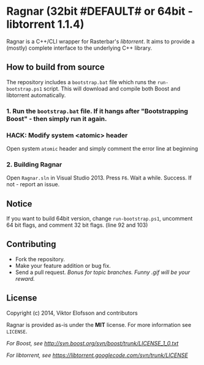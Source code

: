 # Ragnar (32bit #DEFAULT# or 64bit - libtorrent 1.1.4) 
Ragnar is a C++/CLI wrapper for Rasterbar's *libtorrent*. It aims to provide a (mostly) complete interface to the underlying C++ library.


## How to build from source
The repository includes a `bootstrap.bat` file which runs the `run-bootstrap.ps1` script. This will download and compile both Boost and libtorrent automatically.

### 1. Run the `bootstrap.bat` file. If it hangs after "Bootstrapping Boost" - then simply run it again.
### HACK: Modify system &lt;atomic&gt; header
Open system `atomic` header and simply comment the error line at beginning

### 2. Building Ragnar
Open `Ragnar.sln` in Visual Studio 2013. Press `F6`. Wait a while. Success. If not - report an issue.

## Notice
If you want to build 64bit version, change `run-bootstrap.ps1`, uncomment 64 bit flags, and comment 32 bit flags. (line 92 and 103)

## Contributing
* Fork the repository.
* Make your feature addition or bug fix.
* Send a pull request. *Bonus for topic branches. Funny .gif will be your reward.*

## License
Copyright (c) 2014, Viktor Elofsson and contributors

Ragnar is provided as-is under the **MIT** license. For more information see `LICENSE`.

*For Boost, see http://svn.boost.org/svn/boost/trunk/LICENSE_1_0.txt*

*For libtorrent, see https://libtorrent.googlecode.com/svn/trunk/LICENSE*
